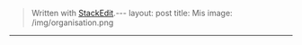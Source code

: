 


> Written with [StackEdit](https://stackedit.io/).---
layout: post
title: Mis
image: /img/organisation.png
---
<!--stackedit_data:
eyJoaXN0b3J5IjpbLTE3NzczMDkwMjAsNzMwOTk4MTE2XX0=
-->